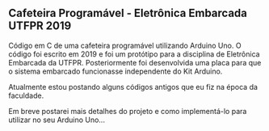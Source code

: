 ## Cafeteira Programável - Eletrônica Embarcada UTFPR 2019

Código em C de uma cafeteira programável utilizando Arduino Uno. O código foi escrito em 2019 e foi um protótipo para a disciplina de Eletrônica Embarcada da UTFPR. Posteriormente foi desenvolvida uma placa para que o sistema embarcado funcionasse independente do Kit Arduino.

Atualmente estou postando alguns códigos antigos que eu fiz na época da faculdade.

Em breve postarei mais detalhes do projeto e como implementá-lo para utilizar no seu Arduino Uno...